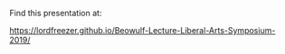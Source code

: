 Find this presentation at:

https://lordfreezer.github.io/Beowulf-Lecture-Liberal-Arts-Symposium-2019/